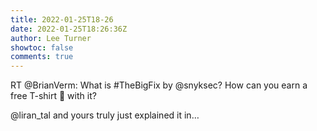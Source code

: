 ```yaml
---
title: 2022-01-25T18-26
date: 2022-01-25T18:26:36Z
author: Lee Turner
showtoc: false
comments: true
---
```


RT @BrianVerm: What is #TheBigFix by @snyksec? How can you earn a free T-shirt 👕 with it?

@liran_tal  and yours truly just explained it in…

